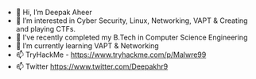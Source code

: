- 👋 Hi, I’m Deepak Aheer
- 👀 I’m interested in Cyber Security, Linux, Networking, VAPT & Creating and playing CTFs.
- 🌱 I’ve recently completed my B.Tech in Computer Science Engineering 
- 💞️ I’m currently learning VAPT & Networking
- 📫 TryHackMe - https://www.tryhackme.com/p/Malwre99
- 📫 Twitter https://www.twitter.com/Deepakhr9

<!---
aheerdeepak/aheerdeepak is a ✨ special ✨ repository because its `README.md` (this file) appears on your GitHub profile.
You can click the Preview link to take a look at your changes.
--->
